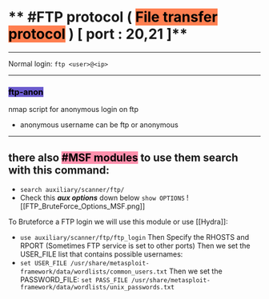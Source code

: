 # ** #FTP protocol ( <mark style="background: #FF7F50;">File transfer protocol</mark> ) [ port : 20,21 ]** 
---
Normal login:
`ftp <user>@<ip> `

---

### **<mark style="background: #6A5ACD;">ftp-anon</mark>**

nmap script for anonymous login on ftp 

- anonymous username can be ftp or anonymous

---

## there also <mark style="background: #FF5582A6;"> #MSF modules</mark> to use them search with this command:
- `search auxiliary/scanner/ftp/`
- Check this ***aux options*** down below `show OPTIONS`
![[FTP_BruteForce_Options_MSF.png]]

To Bruteforce a FTP login we will use this module or use [[Hydra]]:
- `use auxiliary/scanner/ftp/ftp_login`
Then Specify the RHOSTS and RPORT (Sometimes FTP service is set to other ports)
Then we set the USER_FILE list that contains possible usernames:
- `set USER_FILE /usr/share/metasploit-framework/data/wordlists/common_users.txt`
Then we set the PASSWORD_FILE:
`set PASS_FILE /usr/share/metasploit-framework/data/wordlists/unix_passwords.txt`
